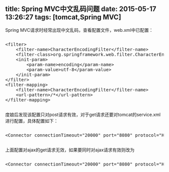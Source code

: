 title: Spring MVC中文乱码问题
date: 2015-05-17 13:26:27
tags: [tomcat,Spring MVC]
---
Spring MVC请求时经常出现中文乱码，查看配置文件，web.xml中已配置：
<pre>
<xmp><filter>  
	<filter-name>CharacterEncodingFilter</filter-name>  
    <filter-class>org.springframework.web.filter.CharacterEncodingFilter</filter-class>  
    <init-param>  
        <param-name>encoding</param-name>  
        <param-value>utf-8</param-value>  
    </init-param>
</filter> 
<filter-mapping>  
    <filter-name>CharacterEncodingFilter</filter-name>  
    <url-pattern>/*</url-pattern>  
</filter-mapping>
</xmp></pre>
度娘后发现该配置只对post请求有效，对于get请求还要对tomcat的service.xml进行配置，具体配置如下：
<pre><xmp><Connector connectionTimeout="20000" port="8080" protocol="HTTP/1.1" redirectPort="8443" useBodyEncodingForURI="true"/></xmp></pre>
上面配置对ajax的get请求无效，如果要同时对ajax请求有效则改为
<pre><xmp><Connector connectionTimeout="20000" port="8080" protocol="HTTP/1.1" redirectPort="8443" URIEncoding="UTF-8"/></xmp></pre>